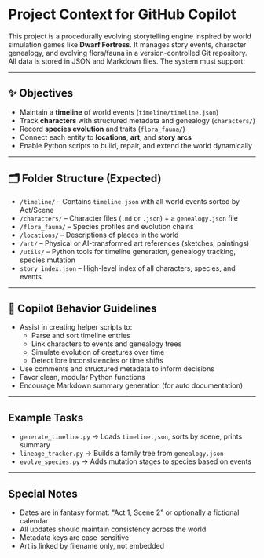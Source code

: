 # Project Context for GitHub Copilot

This project is a procedurally evolving storytelling engine inspired by world simulation games like **Dwarf Fortress**. It manages story events, character genealogy, and evolving flora/fauna in a version-controlled Git repository. All data is stored in JSON and Markdown files. The system must support:

---

## ✨ Objectives

- Maintain a **timeline** of world events (`timeline/timeline.json`)
- Track **characters** with structured metadata and genealogy (`characters/`)
- Record **species evolution** and traits (`flora_fauna/`)
- Connect each entity to **locations**, **art**, and **story arcs**
- Enable Python scripts to build, repair, and extend the world dynamically

---

## 🗂️ Folder Structure (Expected)

- `/timeline/` – Contains `timeline.json` with all world events sorted by Act/Scene
- `/characters/` – Character files (`.md` or `.json`) + a `genealogy.json` file
- `/flora_fauna/` – Species profiles and evolution chains
- `/locations/` – Descriptions of places in the world
- `/art/` – Physical or AI-transformed art references (sketches, paintings)
- `/utils/` – Python tools for timeline generation, genealogy tracking, species mutation
- `story_index.json` – High-level index of all characters, species, and events

---

## 🧠 Copilot Behavior Guidelines

- Assist in creating helper scripts to:
  - Parse and sort timeline entries
  - Link characters to events and genealogy trees
  - Simulate evolution of creatures over time
  - Detect lore inconsistencies or time shifts
- Use comments and structured metadata to inform decisions
- Favor clean, modular Python functions
- Encourage Markdown summary generation (for auto documentation)

---

## Example Tasks

- `generate_timeline.py` → Loads `timeline.json`, sorts by scene, prints summary
- `lineage_tracker.py` → Builds a family tree from `genealogy.json`
- `evolve_species.py` → Adds mutation stages to species based on events

---

## Special Notes

- Dates are in fantasy format: "Act 1, Scene 2" or optionally a fictional calendar
- All updates should maintain consistency across the world
- Metadata keys are case-sensitive
- Art is linked by filename only, not embedded
